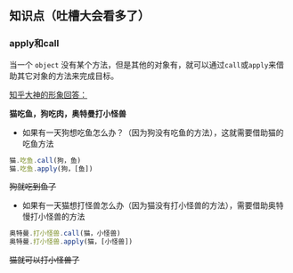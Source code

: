 ## 知识点（吐槽大会看多了）

### apply和call
当一个 `object` 没有某个方法，但是其他的对象有，就可以通过`call`或`apply`来借助其它对象的方法来完成目标。

[知乎大神的形象回答：](https://www.zhihu.com/question/20289071/answer/258643285)<br>

**猫吃鱼，狗吃肉，奥特曼打小怪兽**<br>
- 如果有一天狗想吃鱼怎么办？（因为狗没有吃鱼的方法），这就需要借助猫的吃鱼方法<br>
```js
猫.吃鱼.call(狗，鱼)
猫.吃鱼.apply(狗，[鱼])
```
~~狗就吃到鱼了~~

- 如果有一天猫想打怪兽怎么办（因为猫没有打小怪兽的方法），需要借助奥特慢打小怪兽的方法<br>
```js
奥特曼.打小怪兽.call(猫，小怪兽)
奥特曼.打小怪兽.apply(猫，[小怪兽])
```
~~猫就可以打小怪兽了~~
